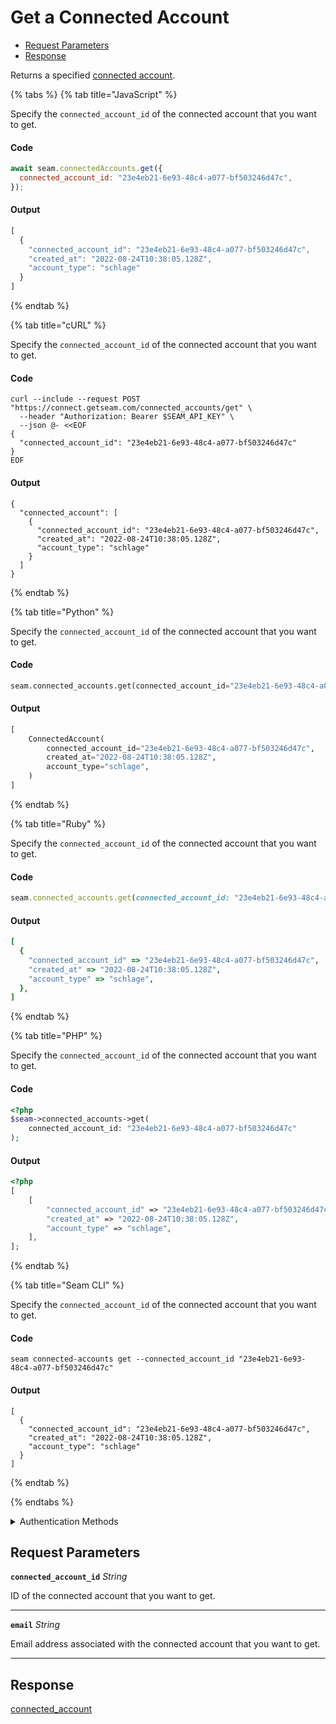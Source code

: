 # Get a Connected Account

- [Request Parameters](#request-parameters)
- [Response](#response)

Returns a specified [connected account](../../core-concepts/connected-accounts/README.md).


{% tabs %}
{% tab title="JavaScript" %}

Specify the `connected_account_id` of the connected account that you want to get.

#### Code

```javascript
await seam.connectedAccounts.get({
  connected_account_id: "23e4eb21-6e93-48c4-a077-bf503246d47c",
});
```

#### Output

```javascript
[
  {
    "connected_account_id": "23e4eb21-6e93-48c4-a077-bf503246d47c",
    "created_at": "2022-08-24T10:38:05.128Z",
    "account_type": "schlage"
  }
]
```
{% endtab %}

{% tab title="cURL" %}

Specify the `connected_account_id` of the connected account that you want to get.

#### Code

```curl
curl --include --request POST "https://connect.getseam.com/connected_accounts/get" \
  --header "Authorization: Bearer $SEAM_API_KEY" \
  --json @- <<EOF
{
  "connected_account_id": "23e4eb21-6e93-48c4-a077-bf503246d47c"
}
EOF
```

#### Output

```curl
{
  "connected_account": [
    {
      "connected_account_id": "23e4eb21-6e93-48c4-a077-bf503246d47c",
      "created_at": "2022-08-24T10:38:05.128Z",
      "account_type": "schlage"
    }
  ]
}
```
{% endtab %}

{% tab title="Python" %}

Specify the `connected_account_id` of the connected account that you want to get.

#### Code

```python
seam.connected_accounts.get(connected_account_id="23e4eb21-6e93-48c4-a077-bf503246d47c")
```

#### Output

```python
[
    ConnectedAccount(
        connected_account_id="23e4eb21-6e93-48c4-a077-bf503246d47c",
        created_at="2022-08-24T10:38:05.128Z",
        account_type="schlage",
    )
]
```
{% endtab %}

{% tab title="Ruby" %}

Specify the `connected_account_id` of the connected account that you want to get.

#### Code

```ruby
seam.connected_accounts.get(connected_account_id: "23e4eb21-6e93-48c4-a077-bf503246d47c")
```

#### Output

```ruby
[
  {
    "connected_account_id" => "23e4eb21-6e93-48c4-a077-bf503246d47c",
    "created_at" => "2022-08-24T10:38:05.128Z",
    "account_type" => "schlage",
  },
]
```
{% endtab %}

{% tab title="PHP" %}

Specify the `connected_account_id` of the connected account that you want to get.

#### Code

```php
<?php
$seam->connected_accounts->get(
    connected_account_id: "23e4eb21-6e93-48c4-a077-bf503246d47c"
);
```

#### Output

```php
<?php
[
    [
        "connected_account_id" => "23e4eb21-6e93-48c4-a077-bf503246d47c",
        "created_at" => "2022-08-24T10:38:05.128Z",
        "account_type" => "schlage",
    ],
];
```
{% endtab %}

{% tab title="Seam CLI" %}

Specify the `connected_account_id` of the connected account that you want to get.

#### Code

```seam_cli
seam connected-accounts get --connected_account_id "23e4eb21-6e93-48c4-a077-bf503246d47c"
```

#### Output

```seam_cli
[
  {
    "connected_account_id": "23e4eb21-6e93-48c4-a077-bf503246d47c",
    "created_at": "2022-08-24T10:38:05.128Z",
    "account_type": "schlage"
  }
]
```
{% endtab %}

{% endtabs %}


<details>

<summary>Authentication Methods</summary>

- API key
- Client session token
- Personal access token
  <br>Must also include the `seam-workspace` header in the request.

To learn more, see [Authentication](https://docs.seam.co/latest/api/authentication).
</details>

## Request Parameters

**`connected_account_id`** *String*

ID of the connected account that you want to get.

---

**`email`** *String*

Email address associated with the connected account that you want to get.

---


## Response

[connected\_account](./)

